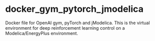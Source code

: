 # docker_gym_pytorch_jmodelica
Docker file for OpenAI gym, pyTorch and jModelica. This is the virtual environment for deep reinforcement learning control on a Modelica/EnergyPlus environment.
